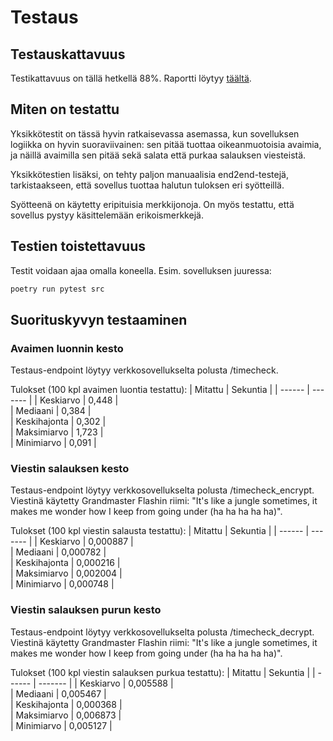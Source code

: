 # Testaus

## Testauskattavuus

Testikattavuus on tällä hetkellä 88%. Raportti löytyy [täältä](https://app.codecov.io/gh/rundtjan/rsaSalaus).

## Miten on testattu

Yksikkötestit on tässä hyvin ratkaisevassa asemassa, kun sovelluksen logiikka on hyvin suoraviivainen: sen pitää tuottaa oikeanmuotoisia avaimia, ja näillä avaimilla sen pitää sekä salata että purkaa salauksen viesteistä.

Yksikkötestien lisäksi, on tehty paljon manuaalisia end2end-testejä, tarkistaakseen, että sovellus tuottaa halutun tuloksen eri syötteillä.

Syötteenä on käytetty eripituisia merkkijonoja. On myös testattu, että sovellus pystyy käsittelemään erikoismerkkejä.

## Testien toistettavuus

Testit voidaan ajaa omalla koneella. Esim. sovelluksen juuressa:
```bash
poetry run pytest src
```

## Suorituskyvyn testaaminen

### Avaimen luonnin kesto 
Testaus-endpoint löytyy verkkosovellukselta polusta /timecheck.  

Tulokset (100 kpl avaimen luontia testattu):
| Mitattu | Sekuntia |
| ------ | ------- |
| Keskiarvo | 0,448 |  
| Mediaani | 0,384 |  
| Keskihajonta | 0,302 |  
| Maksimiarvo | 1,723 |  
| Minimiarvo | 0,091 |

### Viestin salauksen kesto 
Testaus-endpoint löytyy verkkosovellukselta polusta /timecheck_encrypt.  
Viestinä käytetty Grandmaster Flashin riimi: "It's like a jungle sometimes, it makes me wonder how I keep from going under (ha ha ha ha ha)".

Tulokset (100 kpl viestin salausta testattu):
| Mitattu | Sekuntia |
| ------ | ------- |
| Keskiarvo | 0,000887 |  
| Mediaani | 0,000782 |  
| Keskihajonta | 0,000216 |  
| Maksimiarvo | 0,002004 |  
| Minimiarvo | 0,000748 |

### Viestin salauksen purun kesto 
Testaus-endpoint löytyy verkkosovellukselta polusta /timecheck_decrypt.  
Viestinä käytetty Grandmaster Flashin riimi: "It's like a jungle sometimes, it makes me wonder how I keep from going under (ha ha ha ha ha)".

Tulokset (100 kpl viestin salauksen purkua testattu):
| Mitattu | Sekuntia |
| ------ | ------- |
| Keskiarvo | 0,005588 |  
| Mediaani | 0,005467 |  
| Keskihajonta | 0,000368 |  
| Maksimiarvo | 0,006873 |  
| Minimiarvo | 0,005127 |
